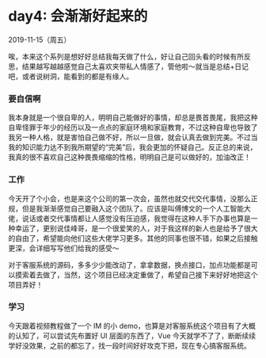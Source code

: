 # day4: 会渐渐好起来的
2019-11-15（周五）

唉，本来这个系列是想好好总结我每天做了什么，好让自己回头看的时候有所反思，结果越写越越感觉自己太喜欢夹带私人情感了，管他啦～就当是总结+日记吧，或者说树洞，能看到的都是有缘人。

### 要自信啊
我本身就是一个很自卑的人，明明自己能做好的事情，却总是畏首畏尾，我把这种自卑怪罪于年少的经历以及一点点的家庭环境和家庭教育，不过这种自卑也导致了我另一种人格，就是害怕自己做不好，所以一旦做，就会认真去做到完美。不过当我的知识能力达不到我所期望的“完美”后，我会更加的怀疑自己。反正总的来说，我真的很不喜欢自己这种畏畏缩缩的性格，明明自己是可以做好的，加油改正！

### 工作
今天开了个小会，也是来这个公司的第一次会，虽然也就交代交代事情，没那么正规，但是我渐渐感觉自己要融入这个团队了。应该是叫傅博文的一个人工智能大佬，说话或者交代事情都让人感觉没有压迫感，我觉得在这种人手下办事也算是一种幸运了，更别说佳峰哥，是一个很爱笑的人，对于我这样的新人也是给予了很大的自由了，希望能向他们这些大佬学习更多。其他的同事也很不错，如果之后接触更深，会详细写写他们给我的感受～

对于客服系统的源码，多多少少能改动了，拿拿数据，换点接口，加点功能都是可以摸索着去做了，当然，这个项目已经决定重做了，希望自己接下来好好地把这个项目弄好！

### 学习
今天跟着视频教程做了一个 IM 的小 demo，也算是对客服系统这个项目有了大概的认知了，可以尝试先布置好 UI 层面的东西了，Vue 今天就学不了了，断断续续学好没效果，之前的都忘了，找一段时间好好攻克下把，现在专心搞客服系统。

